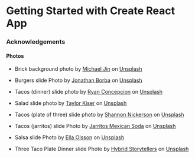 # Getting Started with Create React App

### Acknowledgements 

#### Photos
- Brick background photo by <a href="https://unsplash.com/@michaeljinphoto?utm_source=unsplash&utm_medium=referral&utm_content=creditCopyText">Michael Jin</a> on <a href="https://unsplash.com/s/photos/brick?utm_source=unsplash&utm_medium=referral&utm_content=creditCopyText">Unsplash</a>
- Burgers slide Photo by <a href="https://unsplash.com/@jonathanborba?utm_source=unsplash&utm_medium=referral&utm_content=creditCopyText">Jonathan Borba</a> on <a href="https://unsplash.com/s/photos/burgers?utm_source=unsplash&utm_medium=referral&utm_content=creditCopyText">Unsplash</a>
  
  
- Tacos (dinner) slide photo by <a href="https://unsplash.com/@bite_size01?utm_source=unsplash&utm_medium=referral&utm_content=creditCopyText">Ryan Concepcion</a> on <a href="https://unsplash.com/s/photos/taco?utm_source=unsplash&utm_medium=referral&utm_content=creditCopyText">Unsplash</a>
  
- Salad slide photo by <a href="https://unsplash.com/es/@foodfaithfit?utm_source=unsplash&utm_medium=referral&utm_content=creditCopyText">Taylor Kiser</a> on <a href="https://unsplash.com/s/photos/salad?utm_source=unsplash&utm_medium=referral&utm_content=creditCopyText">Unsplash</a>
- Tacos (plate of three) slide photo by <a href="https://unsplash.com/@shanriley?utm_source=unsplash&utm_medium=referral&utm_content=creditCopyText">Shannon Nickerson</a> on <a href="https://unsplash.com/?utm_source=unsplash&utm_medium=referral&utm_content=creditCopyText">Unsplash</a>
- Tacos (jarritos) slide Photo by <a href="https://unsplash.com/@jarritos?utm_source=unsplash&utm_medium=referral&utm_content=creditCopyText">Jarritos Mexican Soda</a> on <a href="https://unsplash.com/s/photos/taco?utm_source=unsplash&utm_medium=referral&utm_content=creditCopyText">Unsplash</a>
  
- Salsa slide Photo by <a href="https://unsplash.com/es/@ellaolsson?utm_source=unsplash&utm_medium=referral&utm_content=creditCopyText">Ella Olsson</a> on <a href="https://unsplash.com/s/photos/salad?utm_source=unsplash&utm_medium=referral&utm_content=creditCopyText">Unsplash</a>
  

- Three Taco Plate Dinner slide Photo by <a href="https://unsplash.com/@hybridstorytellers?utm_source=unsplash&utm_medium=referral&utm_content=creditCopyText">Hybrid Storytellers</a> on <a href="https://unsplash.com/s/photos/taco?utm_source=unsplash&utm_medium=referral&utm_content=creditCopyText">Unsplash</a>
  